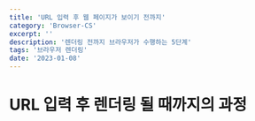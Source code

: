 ```yaml
---
title: 'URL 입력 후 웹 페이지가 보이기 전까지'
category: 'Browser-CS'
excerpt: ''
description: '렌더링 전까지 브라우저가 수행하는 5단계'
tags: '브라우저 렌더링'
date: '2023-01-08'
---
```


# URL 입력 후 렌더링 될 때까지의 과정

&emsp;
